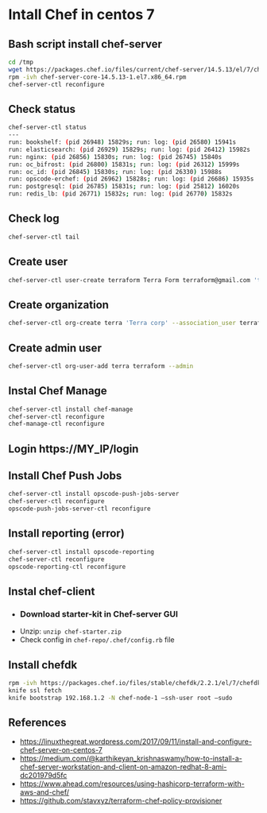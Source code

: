# Intall Chef  in centos 7

## Bash script install chef-server
```bash
cd /tmp
wget https://packages.chef.io/files/current/chef-server/14.5.13/el/7/chef-server-core-14.5.13-1.el7.x86_64.rpm
rpm -ivh chef-server-core-14.5.13-1.el7.x86_64.rpm
chef-server-ctl reconfigure
```

## Check status
```bash
chef-server-ctl status
---
run: bookshelf: (pid 26948) 15829s; run: log: (pid 26580) 15941s
run: elasticsearch: (pid 26929) 15829s; run: log: (pid 26412) 15982s
run: nginx: (pid 26856) 15830s; run: log: (pid 26745) 15840s
run: oc_bifrost: (pid 26800) 15831s; run: log: (pid 26312) 15999s
run: oc_id: (pid 26845) 15830s; run: log: (pid 26330) 15988s
run: opscode-erchef: (pid 26962) 15828s; run: log: (pid 26686) 15935s
run: postgresql: (pid 26785) 15831s; run: log: (pid 25812) 16020s
run: redis_lb: (pid 26771) 15832s; run: log: (pid 26770) 15832s
```

## Check log
```bash
chef-server-ctl tail
```

## Create user
```bash
chef-server-ctl user-create terraform Terra Form terraform@gmail.com 'terraform123' --filename terraform.pem
```

## Create organization
```bash
chef-server-ctl org-create terra 'Terra corp' --association_user terraform --filename terra-validator.pem
```

## Create admin user
```bash
chef-server-ctl org-user-add terra terraform --admin
```

## Instal Chef Manage
```bash
chef-server-ctl install chef-manage
chef-server-ctl reconfigure
chef-manage-ctl reconfigure
```

## Login https://MY_IP/login

## Install Chef Push Jobs
```bash
chef-server-ctl install opscode-push-jobs-server
chef-server-ctl reconfigure
opscode-push-jobs-server-ctl reconfigure
```

## Install reporting (error)
```bash
chef-server-ctl install opscode-reporting
chef-server-ctl reconfigure
opscode-reporting-ctl reconfigure
```

## Instal chef-client
- ### Download starter-kit in Chef-server GUI
- Unzip: `unzip chef-starter.zip`
- Check config in `chef-repo/.chef/config.rb` file

## Install chefdk
```bash
rpm -ivh https://packages.chef.io/files/stable/chefdk/2.2.1/el/7/chefdk-2.2.1-1.el7.x86_64.rpm
knife ssl fetch 
knife bootstrap 192.168.1.2 -N chef-node-1 –ssh-user root –sudo
```

## References
- https://linuxthegreat.wordpress.com/2017/09/11/install-and-configure-chef-server-on-centos-7
- https://medium.com/@karthikeyan_krishnaswamy/how-to-install-a-chef-server-workstation-and-client-on-amazon-redhat-8-ami-dc201979d5fc
- https://www.ahead.com/resources/using-hashicorp-terraform-with-aws-and-chef/
- https://github.com/stavxyz/terraform-chef-policy-provisioner

